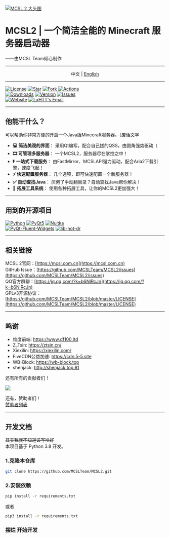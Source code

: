[![MCSL 2 大头图](https://s3.bmp.ovh/imgs/2023/03/21/5afb21934bd980ab.png)](https://www.mcsl.com.cn)

# MCSL2   |   一个简洁全能的 Minecraft 服务器启动器

<right>
——由MCSL Team倾心制作
</right>

___

<center>
中文  |  <a href="https://github.com/MCSLTeam/MCSL2/blob/master/README_EN.md" target="_blank">English</a>
</center>

___
[![License](https://img.shields.io/github/license/MCSLTeam/MCSL2?style=for-the-badge "License")](https://github.com/MCSLTeam/MCSL2/blob/master/LICENSE)
[![Star](https://img.shields.io/github/stars/MCSLTeam/MCSL2?style=for-the-badge "Star")](https://github.com/MCSLTeam/MCSL2/stargazers)
[![Fork](https://img.shields.io/github/forks/MCSLTeam/MCSL2?style=for-the-badge "Fork")](https://github.com/MCSLTeam/MCSL2/forks)
[![Actions](https://img.shields.io/github/actions/workflow/status/MCSLTeam/MCSL2/build.yml?label=Build&style=for-the-badge "Actions")](https://github.com/MCSLTeam/MCSL2/actions)  
[![Downloads](https://img.shields.io/github/downloads/MCSLTeam/MCSL2/total?style=for-the-badge "Downloads")](https://github.com/MCSLTeam/MCSL2/releases)
[![Version](https://img.shields.io/github/v/tag/MCSLTeam/MCSL2?label=ver&style=for-the-badge "Version")](https://github.com/MCSLTeam/MCSL2/releases/latest)
[![Issues](https://img.shields.io/github/issues/MCSLTeam/MCSL2?style=for-the-badge "Issues")](https://github.com/MCSLTeam/MCSL2/issues)  
[![Website](https://img.shields.io/badge/offical-website-gray.svg?style=for-the-badge "Website")](https://mcsl.com.cn)
[![LxHTT's Email](https://img.shields.io/badge/%20EMAIL-lxhtt%40mcsl.com.cn-%2357728B?style=for-the-badge)](mailto:lxhtt@vip.qq.com)  
___

## 他能干什么？  

~~可以帮助你非常方便的开启一个Java版Minecraft服务器。（废话文学~~

- **💻 简洁美观的界面**： 采用Qt编写，配合自己搓的QSS，由圆角强势驱动（
- **🎞️ 可管理多服务器**： 一个MCSL2，服务器尽在掌控之中！
- **⏬ 一站式下载服务**： 由FastMirror、MCSLAPI强力驱动，配合Aria2下载引擎，速度飞起！
- **⚡ 快速配置服务器**： 几个选项，即可快速配置一个新服务器！
- **✅ 自动查找Java**： 厌倦了手动翻目录？自动查找Java帮你解决！
- **🔧 拓展工具系统**： 使用各种拓展工具，让你的MCSL2更加强大！

___

## 用到的开源项目

[![Python](https://img.shields.io/badge/python-3.8-blue.svg?style=for-the-badge "Python")](https://python.org)
[![PyQt5](https://img.shields.io/badge/pyqt5-latest-brightgreen.svg?style=for-the-badge "PyQt5")](https://pypi.org/project/PyQt5/)
[![Nuitka](https://img.shields.io/badge/nuitka-latest-red.svg?style=for-the-badge "Nuitka")](https://nuitka.net)  
[![PyQt-Fluent-Widgets](https://img.shields.io/badge/qfluentwidgets-latest-green.svg?style=for-the-badge "PyQt-Fluent-Widgets")](https://www.github.com/zhiyiYo/PyQt-Fluent-Widgets)
[![lib-not-dr](https://img.shields.io/badge/lib_not_dr-0.1.x-green.svg?style=for-the-badge "lib-not-dr")](https://github.com/shenjackyuanjie/lib-not-dr)
___

## 相关链接

MCSL 2官网：[https://mcsl.com.cn](https://mcsl.com.cn)  
GitHub Issue：[https://github.com/MCSLTeam/MCSL2/issues](https://github.com/MCSLTeam/MCSL2/issues)  
QQ官方群聊：[https://jq.qq.com/?k=b6NlRcJn](https://jq.qq.com/?k=b6NlRcJn)  
GPLv3开源协议：[https://github.com/MCSLTeam/MCSL2/blob/master/LICENSE](https://github.com/MCSLTeam/MCSL2/blob/master/LICENSE)
___

## 鸣谢

- 维度前端: https://www.df100.ltd  
- Z_Tsin: https://ztsin.cn/  
- Xiexilin: https://xiexilin.com/  
- FiveCDN公益加速: https://cdn.5-5.site  
- WB-Block: https://wb-block.top  
- shenjack: http://shenjack.top:81

还有所有的贡献者们！  

<a href="https://github.com/MCSLTeam/MCSL2/graphs/contributors"><img src="https://contrib.rocks/image?repo=MCSLTeam/MCSL2&anon=1&max=100000000"></a>

还有，赞助者们！  
[赞助者列表](https://github.com/MCSLTeam/MCSL2/blob/master/Sponsors.md)
___

## 开发文档

~~其实我就不知道该写啥好~~  
本项目基于 Python 3.8 开发。

### 1.克隆本仓库

```bash
git clone https://github.com/MCSLTeam/MCSL2.git
```

### 2.安装依赖

```bash
pip install -r requirements.txt
```

或者  

```bash
pip3 install -r requirements.txt
```

### ~~摆烂~~ **开始开发**
